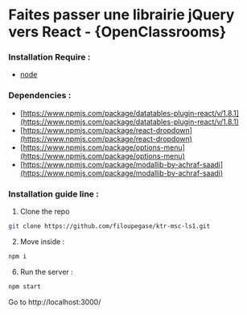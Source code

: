 # Faites passer une librairie jQuery vers React - {OpenClassrooms}


### Installation Require :

* [node](https://nodejs.org/en/download/)


### Dependencies :

  * [https://www.npmjs.com/package/datatables-plugin-react/v/1.8.1](https://www.npmjs.com/package/datatables-plugin-react/v/1.8.1)
  * [https://www.npmjs.com/package/react-dropdown](https://www.npmjs.com/package/react-dropdown)
  * [https://www.npmjs.com/package/options-menu](https://www.npmjs.com/package/options-menu)
  * [https://www.npmjs.com/package/modallib-by-achraf-saadi](https://www.npmjs.com/package/modallib-by-achraf-saadi)


### Installation guide line :

1. Clone the repo

```sh
git clone https://github.com/filoupegase/ktr-msc-ls1.git
```

2. Move inside :

```sh
npm i
```

6. Run the server :

```sh
npm start
```

Go to http://localhost:3000/
